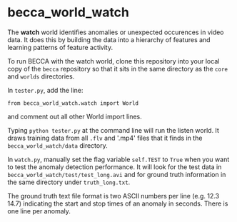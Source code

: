 becca_world_watch
=================

The **watch** world identifies anomalies or unexpected occurences in video data. It does this by building the data into a hierarchy of features and learning patterns of feature activity. 

To run BECCA with the watch world, clone this repository into your local copy of the `becca` repository so that it sits in the same directory as the `core` and `worlds` directories.

In `tester.py`, add the line:
```
from becca_world_watch.watch import World
```
and comment out all other World import lines.

Typing `python tester.py` at the command line will run the listen world. It draws training data from all `.flv` and '.mp4' files that it finds in the `becca_world_watch/data` directory. 

In `watch.py`, manually set the flag variable `self.TEST` to `True` when you want to test the anomaly detection performance. It will look for the test data in `becca_world_watch/test/test_long.avi` and for ground truth information in the same directory under `truth_long.txt`. 

The ground truth text file format is two ASCII numbers per line (e.g. 12.3 14.7) indicating the start and stop times of an anomaly in seconds. There is one line per anomaly.
